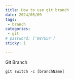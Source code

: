 ```yaml
---
title: How to use git branch 
date: 2024/05/09
tags:
 - branch
categories:
 - git
# password: ['987654']
sticky: 1

---
```


Git Branch 

``` shell
git switch -c [branchName]
```
